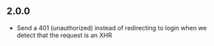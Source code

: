 ## 2.0.0

  - Send a 401 (unauthorized) instead of redirecting to login when we detect that the request is an XHR
